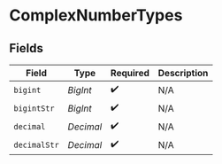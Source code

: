 # ComplexNumberTypes


## Fields

| Field              | Type               | Required           | Description        |
| ------------------ | ------------------ | ------------------ | ------------------ |
| `bigint`           | *BigInt*           | :heavy_check_mark: | N/A                |
| `bigintStr`        | *BigInt*           | :heavy_check_mark: | N/A                |
| `decimal`          | *Decimal*          | :heavy_check_mark: | N/A                |
| `decimalStr`       | *Decimal*          | :heavy_check_mark: | N/A                |